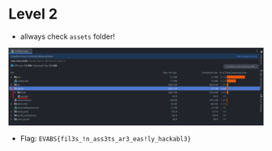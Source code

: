# Level 2

- allways check `assets` folder!

<p align="center">
  <img src="./images/assets.png">
</p>

- Flag: `EVABS{fil3s_!n_ass3ts_ar3_eas!ly_hackabl3}`